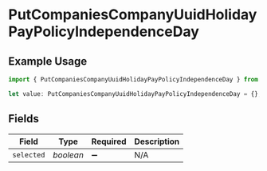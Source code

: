 # PutCompaniesCompanyUuidHolidayPayPolicyIndependenceDay

## Example Usage

```typescript
import { PutCompaniesCompanyUuidHolidayPayPolicyIndependenceDay } from "@gusto/embedded-api/models/operations/putcompaniescompanyuuidholidaypaypolicy.js";

let value: PutCompaniesCompanyUuidHolidayPayPolicyIndependenceDay = {};
```

## Fields

| Field              | Type               | Required           | Description        |
| ------------------ | ------------------ | ------------------ | ------------------ |
| `selected`         | *boolean*          | :heavy_minus_sign: | N/A                |
